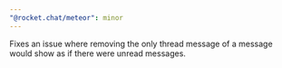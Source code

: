 ```yaml
---
"@rocket.chat/meteor": minor
---
```


Fixes an issue where removing the only thread message of a message would show as if there were unread messages.
